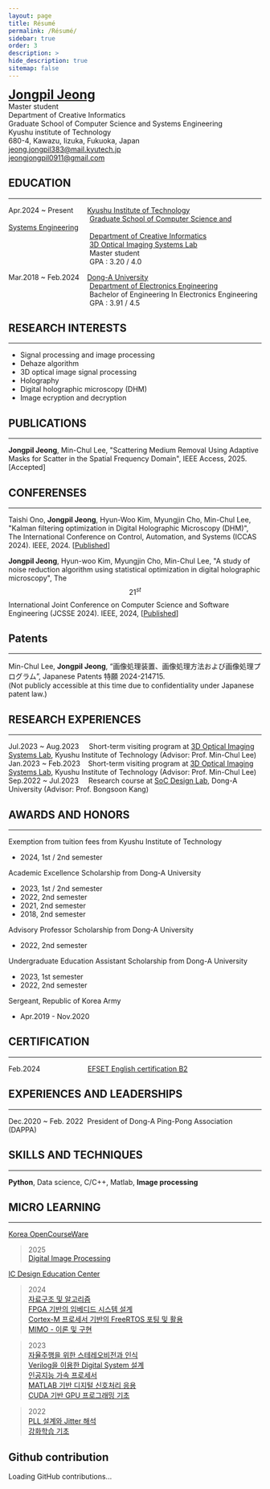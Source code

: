 ```yaml
---
layout: page
title: Résumé
permalink: /Résumé/
sidebar: true
order: 3
description: > 
hide_description: true
sitemap: false
---
```

<span style="font-size: 25px;">**[Jongpil Jeong](https://scholar.google.com/citations?user=O-3pYeQAAAAJ&hl=en)**</span> <br/>
Master student<br/>Department of Creative Informatics<br/>Graduate School of Computer Science and Systems Engineering<br/>Kyushu institute of Technology<br/>680-4, Kawazu, Iizuka, Fukuoka, Japan<br/><jeong.jongpil383@mail.kyutech.jp><br/><jeongjongpil0911@gmail.com>
## EDUCATION
***
Apr.2024 ~ Present&nbsp;&nbsp;&nbsp;&nbsp;&nbsp;&nbsp;&nbsp;[Kyushu Institute of Technology](https://www.kyutech.ac.jp)<br/>
&nbsp;&nbsp;&nbsp;&nbsp;&nbsp;&nbsp;&nbsp;&nbsp;&nbsp;&nbsp;&nbsp;&nbsp;&nbsp;&nbsp;&nbsp;&nbsp;&nbsp;&nbsp;&nbsp;&nbsp;&nbsp;&nbsp;&nbsp;&nbsp;&nbsp;&nbsp;&nbsp;&nbsp;&nbsp;&nbsp;&nbsp;&nbsp;&nbsp;&nbsp;&nbsp;&nbsp;&nbsp;&nbsp;&nbsp;&nbsp;&nbsp;[Graduate School of Computer Science and Systems Engineering](https://www.iizuka.kyutech.ac.jp)<br/>
&nbsp;&nbsp;&nbsp;&nbsp;&nbsp;&nbsp;&nbsp;&nbsp;&nbsp;&nbsp;&nbsp;&nbsp;&nbsp;&nbsp;&nbsp;&nbsp;&nbsp;&nbsp;&nbsp;&nbsp;&nbsp;&nbsp;&nbsp;&nbsp;&nbsp;&nbsp;&nbsp;&nbsp;&nbsp;&nbsp;&nbsp;&nbsp;&nbsp;&nbsp;&nbsp;&nbsp;&nbsp;&nbsp;&nbsp;&nbsp;&nbsp;[Department of Creative Informatics](https://csn.iizuka.kyutech.ac.jp)<br/>
&nbsp;&nbsp;&nbsp;&nbsp;&nbsp;&nbsp;&nbsp;&nbsp;&nbsp;&nbsp;&nbsp;&nbsp;&nbsp;&nbsp;&nbsp;&nbsp;&nbsp;&nbsp;&nbsp;&nbsp;&nbsp;&nbsp;&nbsp;&nbsp;&nbsp;&nbsp;&nbsp;&nbsp;&nbsp;&nbsp;&nbsp;&nbsp;&nbsp;&nbsp;&nbsp;&nbsp;&nbsp;&nbsp;&nbsp;&nbsp;&nbsp;[3D Optical Imaging Systems Lab](https://leelab.csn.kyutech.ac.jp/index.php/en/home-en/)<br/>
&nbsp;&nbsp;&nbsp;&nbsp;&nbsp;&nbsp;&nbsp;&nbsp;&nbsp;&nbsp;&nbsp;&nbsp;&nbsp;&nbsp;&nbsp;&nbsp;&nbsp;&nbsp;&nbsp;&nbsp;&nbsp;&nbsp;&nbsp;&nbsp;&nbsp;&nbsp;&nbsp;&nbsp;&nbsp;&nbsp;&nbsp;&nbsp;&nbsp;&nbsp;&nbsp;&nbsp;&nbsp;&nbsp;&nbsp;&nbsp;&nbsp;Master student<br/>
&nbsp;&nbsp;&nbsp;&nbsp;&nbsp;&nbsp;&nbsp;&nbsp;&nbsp;&nbsp;&nbsp;&nbsp;&nbsp;&nbsp;&nbsp;&nbsp;&nbsp;&nbsp;&nbsp;&nbsp;&nbsp;&nbsp;&nbsp;&nbsp;&nbsp;&nbsp;&nbsp;&nbsp;&nbsp;&nbsp;&nbsp;&nbsp;&nbsp;&nbsp;&nbsp;&nbsp;&nbsp;&nbsp;&nbsp;&nbsp;&nbsp;GPA : 3.20 / 4.0<br/>


Mar.2018 ~ Feb.2024&nbsp;&nbsp;&nbsp;&nbsp;[Dong-A University](https://donga.ac.kr/kor/Main.do)<br/>
&nbsp;&nbsp;&nbsp;&nbsp;&nbsp;&nbsp;&nbsp;&nbsp;&nbsp;&nbsp;&nbsp;&nbsp;&nbsp;&nbsp;&nbsp;&nbsp;&nbsp;&nbsp;&nbsp;&nbsp;&nbsp;&nbsp;&nbsp;&nbsp;&nbsp;&nbsp;&nbsp;&nbsp;&nbsp;&nbsp;&nbsp;&nbsp;&nbsp;&nbsp;&nbsp;&nbsp;&nbsp;&nbsp;&nbsp;&nbsp;&nbsp;[Department of Electronics Engineering](https://ee.donga.ac.kr/ee/Main.do)<br/>
&nbsp;&nbsp;&nbsp;&nbsp;&nbsp;&nbsp;&nbsp;&nbsp;&nbsp;&nbsp;&nbsp;&nbsp;&nbsp;&nbsp;&nbsp;&nbsp;&nbsp;&nbsp;&nbsp;&nbsp;&nbsp;&nbsp;&nbsp;&nbsp;&nbsp;&nbsp;&nbsp;&nbsp;&nbsp;&nbsp;&nbsp;&nbsp;&nbsp;&nbsp;&nbsp;&nbsp;&nbsp;&nbsp;&nbsp;&nbsp;&nbsp;Bachelor of Engineering In Electronics Engineering<br/>
&nbsp;&nbsp;&nbsp;&nbsp;&nbsp;&nbsp;&nbsp;&nbsp;&nbsp;&nbsp;&nbsp;&nbsp;&nbsp;&nbsp;&nbsp;&nbsp;&nbsp;&nbsp;&nbsp;&nbsp;&nbsp;&nbsp;&nbsp;&nbsp;&nbsp;&nbsp;&nbsp;&nbsp;&nbsp;&nbsp;&nbsp;&nbsp;&nbsp;&nbsp;&nbsp;&nbsp;&nbsp;&nbsp;&nbsp;&nbsp;&nbsp;GPA : 3.91 / 4.5<br/>

## RESEARCH INTERESTS
***
- Signal processing and image processing
- Dehaze algorithm
- 3D optical image signal processing
- Holography
- Digital holographic microscopy (DHM)
- Image ecryption and decryption
  
<!-- - Deep learning and machine learning -->


## PUBLICATIONS
***
**Jongpil Jeong**, Min-Chul Lee, "Scattering Medium Removal Using Adaptive Masks for Scatter in the Spatial Frequency Domain", IEEE Access, 2025. [Accepted] <br/>


## CONFERENSES
***
Taishi Ono, **Jongpil Jeong**, Hyun-Woo Kim, Myungjin Cho, Min-Chul Lee, "Kalman filtering optimization in Digital Holographic Microscopy (DHM)", The International Conference on Control, Automation, and Systems (ICCAS 2024). IEEE, 2024. [[Published](https://ieeexplore.ieee.org/abstract/document/10773243)] <br/>

**Jongpil Jeong**, Hyun-woo Kim, Myungjin Cho, Min-Chul Lee, "A study of noise reduction algorithm using statistical optimization in digital holographic microscopy", The $$21^{st}$$ International Joint Conference on Computer Science and Software Engineering (JCSSE 2024). IEEE, 2024, [[Published](https://ieeexplore.ieee.org/abstract/document/10613728)] <br/>


## Patents
***
Min-Chul Lee, **Jongpil Jeong**, “画像処理装置、画像処理方法および画像処理プログラム”, Japanese Patents 特願 2024-214715. <br/>
(Not publicly accessible at this time due to confidentiality under Japanese patent law.) <br/>





## RESEARCH EXPERIENCES
***
Jul.2023 ~ Aug.2023&nbsp;&nbsp;&nbsp;&nbsp;&nbsp;Short-term visiting program at [3D Optical Imaging Systems Lab](https://leelab.csn.kyutech.ac.jp/index.php/en/home-en/), Kyushu Institute of Technology (Advisor: Prof. Min-Chul Lee)<br/>
Jan.2023 ~ Feb.2023&nbsp;&nbsp;&nbsp;&nbsp;Short-term visiting program at [3D Optical Imaging Systems Lab](https://leelab.csn.kyutech.ac.jp/index.php/en/home-en/), Kyushu Institute of Technology (Advisor: Prof. Min-Chul Lee)<br/>
Sep.2022 ~ Jul.2023&nbsp;&nbsp;&nbsp;&nbsp;&nbsp;Research course at [SoC Design Lab](https://soc.donga.ac.kr), Dong-A University (Advisor: Prof. Bongsoon Kang)<br/>

## AWARDS AND HONORS
***
Exemption from tuition fees from Kyushu Institute of Technology 
- 2024, 1st / 2nd semester

Academic Excellence Scholarship from Dong-A University
- 2023, 1st / 2nd semester
- 2022, 2nd semester
- 2021, 2nd semester
- 2018, 2nd semester

Advisory Professor Scholarship from Dong-A University
- 2022, 2nd semester

Undergraduate Education Assistant Scholarship from Dong-A University
- 2023, 1st semester
- 2022, 2nd semester

Sergeant, Republic of Korea Army
- Apr.2019 - Nov.2020

## CERTIFICATION
***
Feb.2024 &nbsp;&nbsp;&nbsp;&nbsp;&nbsp;&nbsp;&nbsp;&nbsp;&nbsp;&nbsp;&nbsp;&nbsp;&nbsp;&nbsp;&nbsp;&nbsp;&nbsp;&nbsp;&nbsp;&nbsp;&nbsp;&nbsp;&nbsp;[EFSET English certification B2](https://cert.efset.org/sg3aTb)<br/>

## EXPERIENCES AND LEADERSHIPS
***
Dec.2020 ~ Feb. 2022&nbsp;&nbsp;President of Dong-A Ping-Pong Association (DAPPA)

## SKILLS AND TECHNIQUES
***
**Python**, Data science, C/C++, Matlab, **Image processing**

## MICRO LEARNING
***
[Korea OpenCourseWare](https://www.kocw.net/home/index.do)<br/>

> 2025<br/>
> [Digital Image Processing](https://github.com/user-attachments/assets/2294f1b6-c5b3-4c07-a903-ff1fdbda66e4)

[IC Design Education Center](https://idec.or.kr)<br/>

> 2024<br/>
> [자료구조 및 알고리즘](https://github.com/Jongpil0911/img_address/assets/141693086/5d7338c4-35cb-4e82-9756-040750aa02ca)<br/>
> [FPGA 기반의 임베디드 시스템 설계](https://github.com/Jongpil0911/img_address/assets/141693086/e5404ccf-ac17-4627-89e9-cc467dfe1c2c)<br/>
> [Cortex-M 프로세서 기반의 FreeRTOS 포팅 및 활용](https://github.com/Jongpil0911/img_address/assets/141693086/73545d0f-261b-44c1-8295-d4b4589e4841)<br/>
> [MIMO - 이론 및 구현](https://github.com/Jongpil0911/img_address/assets/141693086/9ad18124-c80a-4629-9d0a-be4fa5f385a0)<br/>

> 2023<br/>
> [자율주행을 위한 스테레오비전과 인식](https://github.com/Jongpil0911/img_address/assets/141693086/0e06a6d9-fc97-4cb6-a764-7cbf4917355a)<br/>
> [Verilog을 이용한 Digital System 설계](https://github.com/Jongpil0911/img_address/assets/141693086/e2880c92-d64e-4985-8568-d777d45000a9)<br/>
> [인공지능 가속 프로세서](https://github.com/Jongpil0911/img_address/assets/141693086/26d6ee65-3488-4b0c-b701-2147274e7733)<br/>
> [MATLAB 기반 디지털 신호처리 응용](https://github.com/Jongpil0911/img_address/assets/141693086/eb58b931-5b61-4709-9543-bb84a1bf254a)<br/>
> [CUDA 기반 GPU 프로그래밍 기초](https://github.com/Jongpil0911/img_address/assets/141693086/16f1d544-ac13-422a-aad1-cf07d7919194)<br/>

> 2022<br/>
> [PLL 설계와 Jitter 해석](https://github.com/Jongpil0911/img_address/assets/141693086/e2e6f6ef-8f65-4a41-836f-c780096ce7b3)<br/>
> [강화학습 기초](https://github.com/Jongpil0911/img_address/assets/141693086/b1ecc856-7b42-43dd-8d8b-a29b5ead73e0)<br/>

## Github contribution

<link rel="stylesheet" href="https://unpkg.com/github-calendar@latest/dist/github-calendar-responsive.css" />
<script src="https://unpkg.com/github-calendar@latest/dist/github-calendar.min.js"></script>

<div class="calendar">Loading GitHub contributions...</div>

<script>
  GitHubCalendar(".calendar", "jongpil0911", {
    responsive: true
  });
</script>

